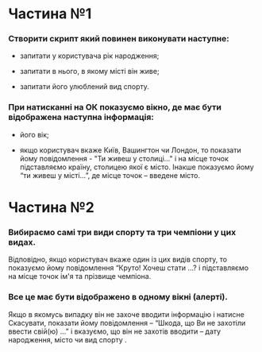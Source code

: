 # Частина №1

### Створити скрипт який повинен виконувати наступне:

- запитати у користувача рік народження;

- запитати в нього, в якому місті він живе;

- запитати його улюблений вид спорту.

### При натисканні на ОК показуємо вікно, де має бути відображена наступна інформація:

-    його вік;

-    якщо користувач вкаже Київ, Вашингтон чи Лондон, то показати йому повідомлення - "Ти живеш у столиці..." і на місце точок підставляємо країну, столицею якої є місто. Інакше показуємо йому “ти живеш у місті…”, де місце точок – введене місто.

# Частина №2

### Вибираємо самі три види спорту та три чемпіони у цих видах. 

 Відповідно, якщо користувач вкаже один із цих видів спорту, то показуємо йому повідомлення “Круто! Хочеш стати …? і підставляємо на місце точок ім'я та прізвище чемпіона.

### Все це має бути відображено в одному вікні (алерті).

 Якщо в якомусь випадку він не захоче вводити інформацію і натисне Скасувати, показати йому повідомлення – “Шкода, що Ви не захотіли ввести свій(ю) …” і вказуємо, що він не захотів вводити – дату народження, місто чи вид спорту .